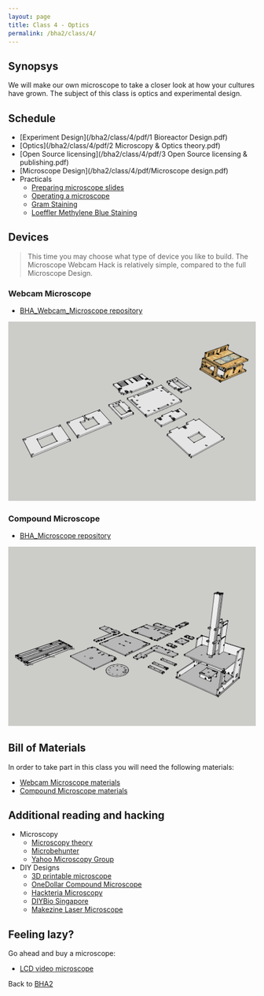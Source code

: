 ```yaml
---
layout: page
title: Class 4 - Optics
permalink: /bha2/class/4/
---
```


## Synopsys

We will make our own microscope to take a closer look at how your
cultures have grown. The subject of this class is optics and experimental design.

## Schedule

* [Experiment Design](/bha2/class/4/pdf/1 Bioreactor Design.pdf)
* [Optics](/bha2/class/4/pdf/2 Microscopy & Optics theory.pdf)
* [Open Source licensing](/bha2/class/4/pdf/3 Open Source licensing & publishing.pdf)
* [Microscope Design](/bha2/class/4/pdf/Microscope design.pdf)
* Practicals
  * [Preparing microscope slides](/bha2/class/4/preparing-slides/)
  * [Operating a microscope](/bha2/class/4/operating-microscope/)
  * [Gram Staining](/bha2/class/4/gram-staining/)
  * [Loeffler Methylene Blue Staining](/bha2/class/4/loeffler-staining/)

## Devices

> This time you may choose what type of device you like to build. The Microscope Webcam Hack is relatively simple, compared to the full Microscope Design.

### Webcam Microscope

* [BHA_Webcam_Microscope repository](https://github.com/BioHackAcademy/BHA_Webcam_Microscope)

![Webcam Microscope](/bha2/class/4/WebcamMicroscope.png)

### Compound Microscope

* [BHA_Microscope repository](https://github.com/BioHackAcademy/BHA_Microscope)

![Compound Microscope](/bha2/class/4/CompoundMicroscope.png)

## Bill of Materials

In order to take part in this class you will need the following materials:

* [Webcam Microscope materials](https://github.com/BioHackAcademy/BHA_Webcam_Microscope/blob/master/BoM.md)
* [Compound Microscope materials](https://github.com/BioHackAcademy/BHA_Microscope/blob/master/BoM.md)

## Additional reading and hacking

* Microscopy
  * [Microscopy theory](http://micro.magnet.fsu.edu/primer/anatomy/anatomy.html)
  * [Microbehunter](http://www.microbehunter.com/)
  * [Yahoo Microscopy Group](https://groups.yahoo.com/neo/groups/Microscope/info)
* DIY Designs
  * [3D printable microscope](http://www.thingiverse.com/thing:77450)
  * [OneDollar Compound Microscope](http://www.funsci.com/fun3_en/ucomp1/ucomp1.htm)
  * [Hackteria Microscopy](http://hackteria.org/wiki/index.php/DIY_microscopy)
  * [DIYBio Singapore](https://diybiosingapore.wordpress.com/2014/06/22/diy-webcam-microscope-sg-style-2/)
  * [Makezine Laser Microscope](http://makezine.com/projects/make-36-boards/laser-projection-microscope/)

## Feeling lazy?

Go ahead and buy a microscope:

* [LCD video microscope](https://www.conrad.nl/nl/bresser-lcd-microscoop-35-inch-40x-1600x-815889.html)

Back to [BHA2](/bha2/)